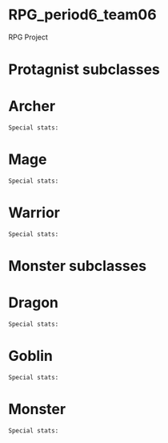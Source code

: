 # RPG_period6_team06
RPG Project

# Protagnist subclasses

  # Archer
    Special stats:
    
  # Mage
    Special stats:
  
  # Warrior
    Special stats:

# Monster subclasses

  # Dragon
    Special stats:
    
  # Goblin
    Special stats:
  
  # Monster
    Special stats:

